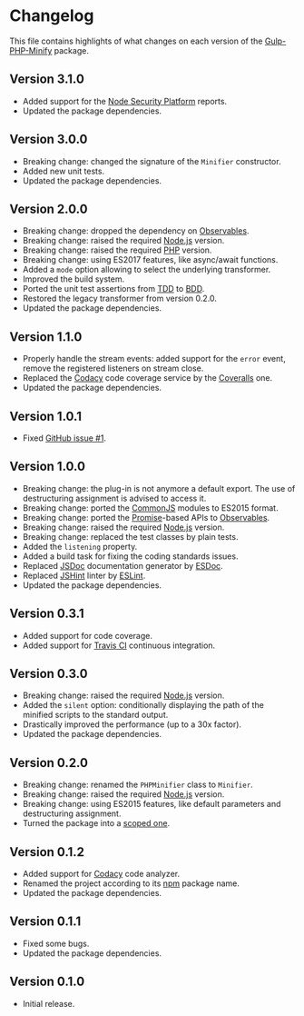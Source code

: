 # Changelog
This file contains highlights of what changes on each version of the [Gulp-PHP-Minify](https://github.com/cedx/gulp-php-minify) package.

## Version 3.1.0
- Added support for the [Node Security Platform](https://nodesecurity.io) reports.
- Updated the package dependencies.

## Version 3.0.0
- Breaking change: changed the signature of the `Minifier` constructor.
- Added new unit tests.
- Updated the package dependencies.

## Version 2.0.0
- Breaking change: dropped the dependency on [Observables](http://reactivex.io/intro.html).
- Breaking change: raised the required [Node.js](https://nodejs.org) version.
- Breaking change: raised the required [PHP](https://secure.php.net) version.
- Breaking change: using ES2017 features, like async/await functions.
- Added a `mode` option allowing to select the underlying transformer.
- Improved the build system.
- Ported the unit test assertions from [TDD](https://en.wikipedia.org/wiki/Test-driven_development) to [BDD](https://en.wikipedia.org/wiki/Behavior-driven_development).
- Restored the legacy transformer from version 0.2.0. 
- Updated the package dependencies.

## Version 1.1.0
- Properly handle the stream events: added support for the `error` event, remove the registered listeners on stream close.
- Replaced the [Codacy](https://www.codacy.com) code coverage service by the [Coveralls](https://coveralls.io) one.
- Updated the package dependencies.

## Version 1.0.1
- Fixed [GitHub issue #1](https://github.com/cedx/gulp-php-minify/issues/1).

## Version 1.0.0
- Breaking change: the plug-in is not anymore a default export. The use of destructuring assignment is advised to access it.
- Breaking change: ported the [CommonJS](https://nodejs.org/api/modules.html) modules to ES2015 format.
- Breaking change: ported the [Promise](https://developer.mozilla.org/en-US/docs/Web/JavaScript/Reference/Global_Objects/Promise)-based APIs to [Observables](http://reactivex.io/intro.html).
- Breaking change: raised the required [Node.js](https://nodejs.org) version.
- Breaking change: replaced the test classes by plain tests.
- Added the `listening` property.
- Added a build task for fixing the coding standards issues.
- Replaced [JSDoc](http://usejsdoc.org) documentation generator by [ESDoc](https://esdoc.org).
- Replaced [JSHint](http://jshint.com) linter by [ESLint](http://eslint.org).
- Updated the package dependencies.

## Version 0.3.1
- Added support for code coverage.
- Added support for [Travis CI](https://travis-ci.org) continuous integration.

## Version 0.3.0
- Breaking change: raised the required [Node.js](https://nodejs.org) version.
- Added the `silent` option: conditionally displaying the path of the minified scripts to the standard output.
- Drastically improved the performance (up to a 30x factor).
- Updated the package dependencies.

## Version 0.2.0
- Breaking change: renamed the `PHPMinifier` class to `Minifier`.
- Breaking change: raised the required [Node.js](https://nodejs.org) version.
- Breaking change: using ES2015 features, like default parameters and destructuring assignment.
- Turned the package into a [scoped one](https://docs.npmjs.com/getting-started/scoped-packages).

## Version 0.1.2
- Added support for [Codacy](https://www.codacy.com) code analyzer.
- Renamed the project according to its [npm](https://www.npmjs.com) package name.
- Updated the package dependencies.

## Version 0.1.1
- Fixed some bugs.
- Updated the package dependencies.

## Version 0.1.0
- Initial release.

